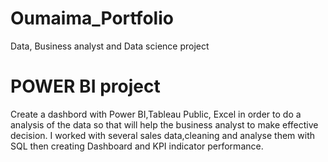 # Oumaima_Portfolio
Data, Business analyst and Data science project
# POWER BI project
Create a dashbord with  Power BI,Tableau Public, Excel in order to do a analysis of the data so that will help the business analyst to make effective decision.
I worked with several sales data,cleaning and analyse them with SQL then creating Dashboard and KPI indicator performance.

